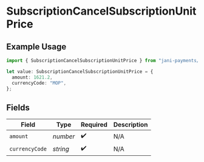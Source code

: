 # SubscriptionCancelSubscriptionUnitPrice

## Example Usage

```typescript
import { SubscriptionCancelSubscriptionUnitPrice } from "jani-payments/models/operations";

let value: SubscriptionCancelSubscriptionUnitPrice = {
  amount: 1621.2,
  currencyCode: "MOP",
};
```

## Fields

| Field              | Type               | Required           | Description        |
| ------------------ | ------------------ | ------------------ | ------------------ |
| `amount`           | *number*           | :heavy_check_mark: | N/A                |
| `currencyCode`     | *string*           | :heavy_check_mark: | N/A                |